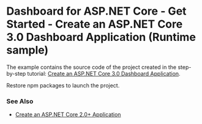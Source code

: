 # Dashboard for ASP.NET Core - Get Started - Create an ASP.NET Core 3.0 Dashboard Application (Runtime sample)


The example contains the source code of the project created in the step-by-step tutorial: [Create an ASP.NET Core 3.0 Dashboard Application](https://docs.devexpress.com/Dashboard/401369).

Restore npm packages to launch the project.

### See Also

- [Create an ASP.NET Core 2.0+ Application](https://github.com/DevExpress-Examples/getting-started-create-an-aspnet-core-dashboard-designer-runtime-sample-t569834)
